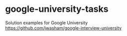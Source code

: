 # google-university-tasks
Solution examples for Google University https://github.com/jwasham/google-interview-university
